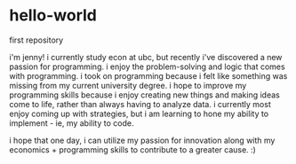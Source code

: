 # hello-world
first repository

i'm jenny! i currently study econ at ubc, but recently i've discovered a new passion for programming. i enjoy the problem-solving and logic that comes with programming. i took on programming because i felt like something was missing from my current university degree. i hope to improve my programming skills because i enjoy creating new things and making ideas come to life, rather than always having to analyze data. i currently most enjoy coming up with strategies, but i am learning to hone my ability to implement - ie, my ability to code.

i hope that one day, i can utilize my passion for innovation along with my economics + programming skills to contribute to a greater cause. :)
